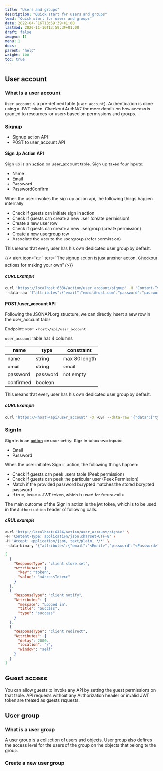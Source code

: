 ```yaml
---
title: "Users and groups"
description: "Quick start for users and groups"
lead: "Quick start for users and groups"
date: 2022-04-`16T13:59:39+01:00
lastmod: 2020-11-16T13:59:39+01:00
draft: false
images: []
menu: 1
docs:
parent: "help"
weight: 100
toc: true
---
```


## User account

### What is a user account

`User account` is a pre-defined table (`user_account`). Authentication is done using a JWT token. Checkout AuthN/Z for more details on how access is granted to resources for users based on permissions and groups.

### Signup

- Signup action API
- POST to user_account API

#### Sign Up Action API

Sign up is an [action](/actions/actions) on user_account table. Sign up takes four inputs:

- Name
- Email
- Password
- PasswordConfirm

When the user invokes the sign up action api, the following things happen internally

- Check if guests can initiate sign in action
- Check if guests can create a new user (create permission)
- Create a new user row
- Check if guests can create a new usergroup (create permission)
- Create a new usergroup row
- Associate the user to the usergroup (refer permission)

This means that every user has his own dedicated user group by default.

{{< alert icon="👉" text="The signup action is just another action. Checkout actions for making your own" />}}

##### cURL Example

```bash
curl 'https://localhost:6336/action/user_account/signup' -H 'Content-Type: application/json;charset=utf-8'
--data-raw '{"attributes":{"email":"email@host.com","password":"password","name":"name","passwordConfirm":"password"}}'
```

#### POST /user_account API

Following the JSONAPI.org structure, we can directly insert a new row in the user_account table

Endpoint: `POST <host>/api/user_account`

`user_account` table has 4 columns

| name      | type     | constraint    |
|-----------|----------|---------------|
| name      | string   | max 80 length |
| email     | string   | email         |
| password  | password | not empty     | 
| confirmed | boolean  |               | 

This means that every user has his own dedicated user group by default.

##### cURL Example

```bash
curl 'https://<host>/api/user_account' -X POST --data-raw '{"data":{"type":"user_account","attributes":{"email":"test@gmail.com","name":"Test name","password":"test123"}},"meta":{}}'
```



### Sign In

Sign In is an [action](actions/actions) on user entity. Sign in takes two inputs:

- Email
- Password

When the user initiates Sign in action, the following things happen:

- Check if guests can peek users table (Peek permission)
- Check if guests can peek the particular user (Peek Permission)
- Match if the provided password bcrypted matches the stored bcrypted password
- If true, issue a JWT token, which is used for future calls

The main outcome of the Sign In action is the jwt token, which is to be used in the ```Authorization``` header of following calls.


##### cRUL example

```bash
curl 'http://localhost:6336/action/user_account/signin' \
-H 'Content-Type: application/json;charset=UTF-8' \
-H 'Accept: application/json, text/plain, */*' \
--data-binary '{"attributes":{"email":"<Email>","password":"<Password>"}}'
```

```json
[
  {
    "ResponseType": "client.store.set",
    "Attributes": {
      "key": "token",
      "value": "<AccessToken>"
    }
  },
  {
    "ResponseType": "client.notify",
    "Attributes": {
      "message": "Logged in",
      "title": "Success",
      "type": "success"
    }
  },
  {
    "ResponseType": "client.redirect",
    "Attributes": {
      "delay": 2000,
      "location": "/",
      "window": "self"
    }
  }
]
```

## Guest access
 
You can allow guests to invoke any API by setting the guest permissions on that table. API requests without any Authorization header or invalid JWT token are treated as guests requests.

## User group

### What is a user group

A user group is a collection of users and objects. User group also defines the access level for the users of the group on the objects that belong to the group.

### Create a new user group

